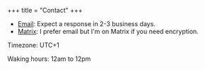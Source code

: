 +++
title = "Contact"
+++

- [Email](mailto:acheong@duti.dev): Expect a response in 2-3 business days.
- [Matrix](https://matrix.to/#/@acheong:conduit.duti.dev): I prefer email but I'm on Matrix if you need encryption.

Timezone: UTC+1

Waking hours: 12am to 12pm
